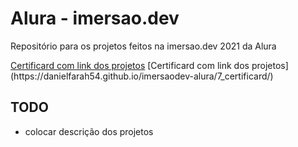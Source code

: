# Alura - imersao.dev

Repositório para os projetos feitos na imersao.dev 2021 da Alura

<html>
<body>
	<a href="https://danielfarah54.github.io/imersaodev-alura/7_certificard/" target="_blank">Certificard com link dos projetos</a>
</body>
</html>
[Certificard com link dos projetos](https://danielfarah54.github.io/imersaodev-alura/7_certificard/)


## TODO

* colocar descrição dos projetos
